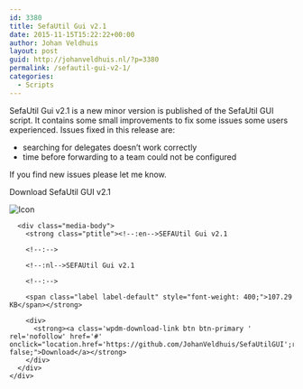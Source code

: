 ```yaml
---
id: 3380
title: SefaUtil Gui v2.1
date: 2015-11-15T15:22:22+00:00
author: Johan Veldhuis
layout: post
guid: http://johanveldhuis.nl/?p=3380
permalink: /sefautil-gui-v2-1/
categories:
  - Scripts
---
```

SefaUtil Gui v2.1 is a new minor version is published of the SefaUtil GUI script. It contains some small improvements to fix some issues some users experienced. Issues fixed in this release are:

  * searching for delegates doesn&#8217;t work correctly
  * time before forwarding to a team could not be configured

If you find new issues please let me know.

Download SefaUtil GUI v2.1 

<div class='w3eden'>
  <!-- WPDM Link Template: Default Template -->
  
  <div class="wpdm-link-tpl link-btn [color]" data-durl="https://github.com/JohanVeldhuis/SefaUtilGUI" >
    <div class="media">
      <div class="pull-left">
        <img class="wpdm_icon" alt="Icon" src="https://johanveldhuis.nl/wp-content/plugins/download-manager/assets/file-type-icons/ps1.svg" onError='this.src="https://johanveldhuis.nl/wp-content/plugins/download-manager/assets/file-type-icons/unknown.svg";' />
      </div>
      
      <div class="media-body">
        <strong class="ptitle"><!--:en-->SEFAUtil Gui v2.1
        
        <!--:-->
        
        <!--:nl-->SEFAUtil Gui v2.1
        
        <!--:-->
        
        <span class="label label-default" style="font-weight: 400;">107.29 KB</span></strong> 
        
        <div>
          <strong><a class='wpdm-download-link btn btn-primary ' rel='nofollow' href='#' onclick="location.href='https://github.com/JohanVeldhuis/SefaUtilGUI';return false;">Download</a></strong>
        </div>
      </div>
    </div>
  </div>
  
  <div style="clear: both">
  </div>
</div>